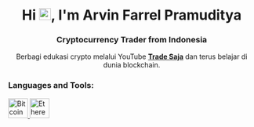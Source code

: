 <h1 align="center">Hi <img src="https://qpluspicture.oss-cn-beijing.aliyuncs.com/6LjjQA/Hi.gif" alt="Hi" width="24"/>, I'm Arvin Farrel Pramuditya</h1>
<h3 align="center">Cryptocurrency Trader from Indonesia</h3>

<p align="center">
   Berbagi edukasi crypto melalui YouTube <a href="https://www.youtube.com/@tradesaja" target="_blank" rel="noreferrer">
    <strong>Trade Saja</strong></a> dan terus belajar di dunia blockchain. 
</p>

<h3 align="left">Languages and Tools:</h3>
<p align="left">
  <a href="https://bitcoin.org/en/" target="_blank" rel="noreferrer">
    <img src="https://upload.wikimedia.org/wikipedia/commons/4/46/Bitcoin.svg" alt="Bitcoin" width="40" height="40"/>
  </a>
  <a href="https://ethereum.org/en/" target="_blank" rel="noreferrer">
    <img src="https://upload.wikimedia.org/wikipedia/commons/0/05/Ethereum_logo_2014.svg" alt="Ethereum" width="40" height="40"/>
  </a>
</p>
